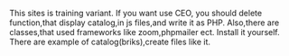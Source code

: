 This sites is training variant.
If you want use CEO, you should delete function,that display catalog,in js files,and write it as PHP.
Also,there are classes,that used frameworks like zoom,phpmailer ect.
Install it yourself.
There are example of catalog(briks),create files like it.
